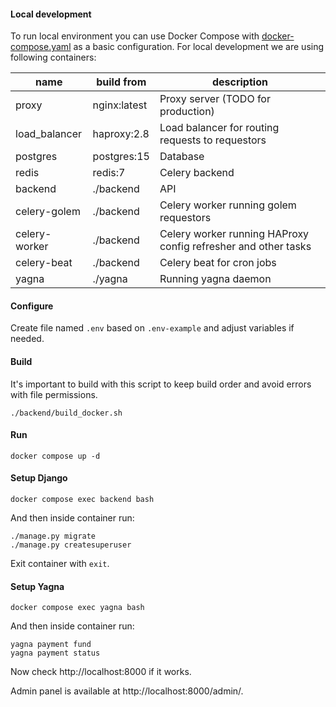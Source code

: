#### Local development
To run local environment you can use Docker Compose with [docker-compose.yaml](https://github.com/imapp-pl/pawnshop-app/blob/main/docker-compose.yaml "docker-compose.yaml") as a basic configuration. 
For local development we are using following containers:

| name          | build from   | description                                                    |
|---------------|--------------|----------------------------------------------------------------|
| proxy         | nginx:latest | Proxy server (TODO for production)                             |
| load_balancer | haproxy:2.8  | Load balancer for routing requests to requestors               |
| postgres      | postgres:15  | Database                                                       |
| redis         | redis:7      | Celery backend                                                 |
| backend       | ./backend    | API                                                            |
| celery-golem  | ./backend    | Celery worker running golem requestors                         |
| celery-worker | ./backend    | Celery worker running HAProxy config refresher and other tasks |
| celery-beat   | ./backend    | Celery beat for cron jobs                                      |
| yagna         | ./yagna      | Running yagna daemon                                    |

#### Configure
Create file named `.env` based on `.env-example` and adjust variables if needed.

#### Build
It's important to build with this script to keep build order and avoid errors with file permissions.

`./backend/build_docker.sh`

#### Run
```
docker compose up -d
```

#### Setup Django
```
docker compose exec backend bash
```

And then inside container run:
```
./manage.py migrate
./manage.py createsuperuser 
```

Exit container with `exit`.

#### Setup Yagna

```
docker compose exec yagna bash
```

And then inside container run:
```
yagna payment fund
yagna payment status 
```

Now check http://localhost:8000 if it works.

Admin panel is available at http://localhost:8000/admin/.
